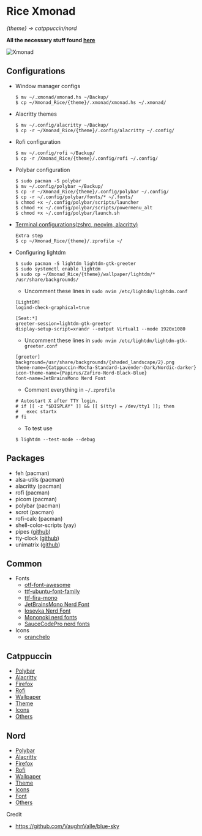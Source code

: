 # Rice Xmonad

*{theme} -> catppuccin/nord*

**All the necessary stuff found [here](https://github.com/miscellaneous-mice/Linux_Rice)**

![Xmonad](https://github.com/miscellaneous-mice/Xmonad_Rice/assets/79500624/9ff33d41-0a85-4fe2-b935-44cfa3936ef8)

## Configurations
- Window manager configs
  ```
  $ mv ~/.xmonad/xmonad.hs ~/Backup/
  $ cp ~/Xmonad_Rice/{theme}/.xmonad/xmonad.hs ~/.xmonad/
  ```
- Alacritty themes
  ```
  $ mv ~/.config/alacritty ~/Backup/
  $ cp -r ~/Xmonad_Rice/{theme}/.config/alacritty ~/.config/
  ```
- Rofi configuration
  ```
  $ mv ~/.config/rofi ~/Backup/
  $ cp -r /Xmonad_Rice/{theme}/.config/rofi ~/.config/
  ```
- Polybar configuration
  ```
  $ sudo pacman -S polybar
  $ mv ~/.config/polybar ~/Backup/
  $ cp -r ~/Xmonad_Rice/{theme}/.config/polybar ~/.config/
  $ cp -r ~/.config/polybar/fonts/* ~/.fonts/
  $ chmod +x ~/.config/polybar/scripts/launcher
  $ chmod +x ~/.config/polybar/scripts/powermenu_alt
  $ chmod +x ~/.config/polybar/launch.sh
  ```
- [Terminal configurations(zshrc, neovim, alacritty)](https://github.com/miscellaneous-mice/Terminal_Rice)
  ```
  Extra step
  $ cp ~/Xmonad_Rice/{theme}/.zprofile ~/
  ```
- Configuring lightdm
  ```
  $ sudo pacman -S lightdm lightdm-gtk-greeter
  $ sudo systemctl enable lightdm
  $ sudo cp ~/Xmonad_Rice/{theme}/wallpaper/lightdm/* /usr/share/backgrounds/
  ```
  - Uncomment these lines in ```sudo nvim /etc/lightdm/lightdm.conf```
  ```
  [LightDM]
  logind-check-graphical=true

  [Seat:*]
  greeter-session=lightdm-gtk-greeter
  display-setup-script=xrandr --output Virtual1 --mode 1920x1080
  ``` 
  - Uncomment these lines in ```sudo nvim /etc/lightdm/lightdm-gtk-greeter.conf```
  ```
  [greeter]
  background=/usr/share/backgrounds/{shaded_landscape/2}.png
  theme-name={Catppuccin-Mocha-Standard-Lavender-Dark/Nordic-darker}
  icon-theme-name={Papirus/Zafiro-Nord-Black-Blue}
  font-name=JetBrainsMono Nerd Font
  ```
  - Comment everything in ```~/.zprofile```
  ```
  # Autostart X after TTY login.
  # if [[ -z "$DISPLAY" ]] && [[ $(tty) = /dev/tty1 ]]; then
  #   exec startx
  # fi
  ```
  - To test use
  ```
  $ lightdm --test-mode --debug
  ```
## Packages
- feh (pacman)
- alsa-utils (pacman)
- alacritty (pacman)
- rofi (pacman)
- picom (pacman)
- polybar (pacman)
- scrot (pacman)
- rofi-calc (pacman)
- shell-color-scripts (yay)
- pipes ([github](https://github.com/pipeseroni/pipes.sh))
- tty-clock ([github](https://github.com/xorg62/tty-clock))
- unimatrix ([github](https://github.com/will8211/unimatrix))


## Common
- Fonts
  - [otf-font-awesome](https://archlinux.org/packages/extra/any/otf-font-awesome/)
  - [ttf-ubuntu-font-family](https://archlinux.org/packages/extra/any/ttf-ubuntu-font-family/)
  - [ttf-fira-mono](https://archlinux.org/packages/extra/any/ttf-fira-mono/)
  - [JetBrainsMono Nerd Font](https://www.nerdfonts.com/font-downloads)
  - [Iosevka Nerd Font](https://www.nerdfonts.com/font-downloads)
  - [Mononoki nerd fonts](https://www.nerdfonts.com/font-downloads)
  - [SauceCodePro nerd fonts](https://www.nerdfonts.com/font-downloads)
- Icons
   - [oranchelo](https://github.com/OrancheloTeam/oranchelo-icon-theme)

## Catppuccin
- [Polybar](https://github.com/miscellaneous-mice/polybar)
- [Alacritty](https://github.com/miscellaneous-mice/Terminal_Rice/tree/main#configuring-alacritty-themes)
- [Firefox](https://addons.mozilla.org/en-GB/firefox/addon/catppuccin/)
- [Rofi](https://github.com/catppuccin/rofi/tree/main)
- [Wallpaper](https://github.com/Gingeh/wallpapers/tree/main)
- [Theme](https://github.com/catppuccin/gtk)
- [Icons](https://github.com/PapirusDevelopmentTeam/papirus-icon-theme#third-party-packages)
- [Others](https://github.com/catppuccin/catppuccin)

## Nord
- [Polybar](https://github.com/miscellaneous-mice/polybar)
- [Alacritty](https://github.com/miscellaneous-mice/Terminal_Rice#configuring-alacritty-themes)
- [Firefox](https://addons.mozilla.org/en-US/firefox/addon/arctic-nord-theme/?utm_content=addons-manager-reviews-link&utm_medium=firefox-browser&utm_source=firefox-browser)
- [Rofi](https://github.com/undiabler/nord-rofi-theme)
- [Wallpaper](https://github.com/theglitchh/Nord-Wallpapers)
- [Theme](https://www.xfce-look.org/p/1267246/)
- [Icons](https://www.xfce-look.org/p/1937741)
- [Font](https://damieng.com/blog/2008/05/26/envy-code-r-preview-7-coding-font-released/)  
- [Others](https://www.nordtheme.com/ports)

Credit
- https://github.com/VaughnValle/blue-sky
